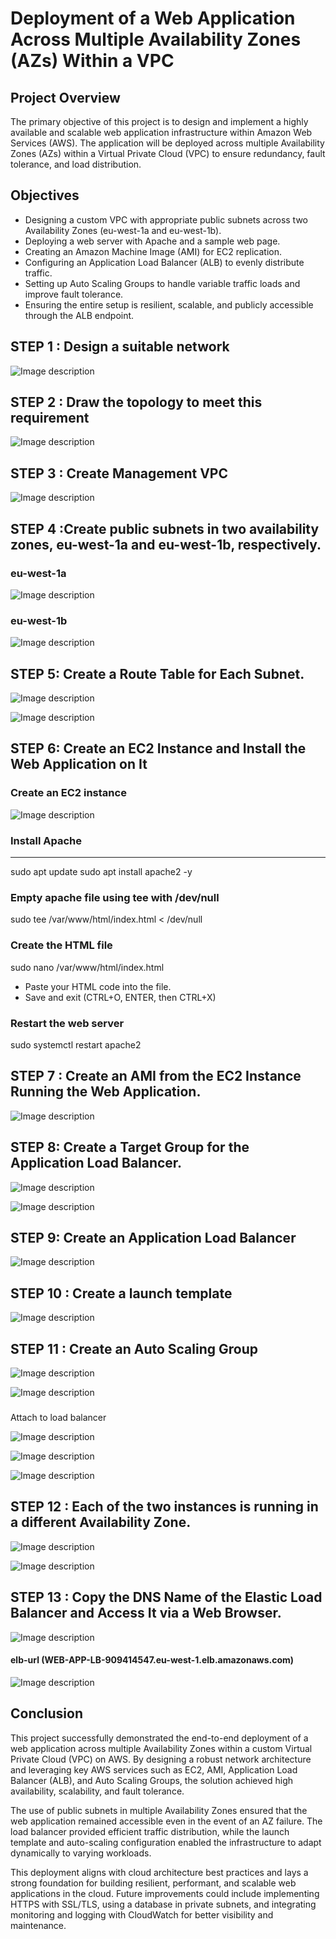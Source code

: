 # Deployment of a Web Application Across Multiple Availability Zones (AZs) Within a VPC

## Project Overview 
The primary objective of this project is to design and implement a highly available and scalable web application infrastructure within Amazon Web Services (AWS). The application will be deployed across multiple Availability Zones (AZs) within a Virtual Private Cloud (VPC) to ensure redundancy, fault tolerance, and load distribution.

## Objectives 

- Designing a custom VPC with appropriate public subnets across two Availability Zones (eu-west-1a and eu-west-1b).
- Deploying a web server with Apache and a sample web page.
- Creating an Amazon Machine Image (AMI) for EC2 replication.
- Configuring an Application Load Balancer (ALB) to evenly distribute traffic.
- Setting up Auto Scaling Groups to handle variable traffic loads and improve fault tolerance.
- Ensuring the entire setup is resilient, scalable, and publicly accessible through the ALB endpoint.

## STEP 1 : Design a suitable network


![Image description](https://dev-to-uploads.s3.amazonaws.com/uploads/articles/2vw2twvnpwnhohaqwoc0.png)



## STEP 2 : Draw the topology to meet this requirement



![Image description](https://dev-to-uploads.s3.amazonaws.com/uploads/articles/woa1ovvwq81mwowqm992.png)





## STEP 3 : Create Management VPC 


![Image description](https://dev-to-uploads.s3.amazonaws.com/uploads/articles/fr4v67mv3rvo3qs6chvi.png)


## STEP 4 :Create public subnets in two availability zones, eu-west-1a and eu-west-1b, respectively.


### eu-west-1a
![Image description](https://dev-to-uploads.s3.amazonaws.com/uploads/articles/i8l2kedsyza2rst02klc.png)

### eu-west-1b

![Image description](https://dev-to-uploads.s3.amazonaws.com/uploads/articles/6r3n1qe314z6ok07hvlm.png)

## STEP 5: Create a Route Table for Each Subnet.


![Image description](https://dev-to-uploads.s3.amazonaws.com/uploads/articles/w9gsjx1qodhqueat0j6l.png)


![Image description](https://dev-to-uploads.s3.amazonaws.com/uploads/articles/axfs4bmxkcomnpkqoeff.png)


## STEP 6: Create an EC2 Instance and Install the Web Application on It

###  Create an EC2 instance

![Image description](https://dev-to-uploads.s3.amazonaws.com/uploads/articles/5sx5f4c58gg1qispsbeo.png)



###  Install Apache
-----------------------
sudo apt update
sudo apt install apache2 -y

###  Empty apache file using tee with /dev/null
sudo tee /var/www/html/index.html < /dev/null

###  Create the HTML file
sudo nano /var/www/html/index.html
- Paste your HTML code into the file.
- Save and exit (CTRL+O, ENTER, then CTRL+X)

### Restart the web server

sudo systemctl restart apache2




## STEP 7 : Create an AMI from the EC2 Instance Running the Web Application.



![Image description](https://dev-to-uploads.s3.amazonaws.com/uploads/articles/h4jqxwl2evb115i52z3b.png)



## STEP 8: Create a Target Group for the Application Load Balancer.


![Image description](https://dev-to-uploads.s3.amazonaws.com/uploads/articles/yjq90c1e25xqihw95opd.png)

![Image description](https://dev-to-uploads.s3.amazonaws.com/uploads/articles/l7ulwwtq3aua3vw2qvjq.png)



## STEP 9: Create an Application Load Balancer  


![Image description](https://dev-to-uploads.s3.amazonaws.com/uploads/articles/s9io3imdwtfwzel9qazf.png)


## STEP 10 : Create a launch template 


![Image description](https://dev-to-uploads.s3.amazonaws.com/uploads/articles/qza1xi6ktpda37h00dt5.png)


## STEP 11 : Create an Auto Scaling Group


![Image description](https://dev-to-uploads.s3.amazonaws.com/uploads/articles/obha3q1c7i9o8nww0411.png)


![Image description](https://dev-to-uploads.s3.amazonaws.com/uploads/articles/cmwlxuhmy40pegzffxm0.png)

###
Attach to load balancer 

![Image description](https://dev-to-uploads.s3.amazonaws.com/uploads/articles/i25b38y0i3migedphx6z.png)


![Image description](https://dev-to-uploads.s3.amazonaws.com/uploads/articles/jj2tqf4ba0dhml60smud.png)


![Image description](https://dev-to-uploads.s3.amazonaws.com/uploads/articles/mo5lg7576jp1hxtea6cs.png)





## STEP 12 : Each of the two instances is running in a different Availability Zone.


![Image description](https://dev-to-uploads.s3.amazonaws.com/uploads/articles/9pudypqw3z7fx9x4alnd.png)


![Image description](https://dev-to-uploads.s3.amazonaws.com/uploads/articles/037oeldjsxe6f6mdepzu.png)






## STEP 13 : Copy the DNS Name of the Elastic Load Balancer and Access It via a Web Browser.

![Image description](https://dev-to-uploads.s3.amazonaws.com/uploads/articles/2adu6x94vqeqeu3q02yy.png)


#### elb-url (WEB-APP-LB-909414547.eu-west-1.elb.amazonaws.com)

![Image description](https://dev-to-uploads.s3.amazonaws.com/uploads/articles/rmp0jtjwuf1muich3jt9.png)


## Conclusion

This project successfully demonstrated the end-to-end deployment of a web application across multiple Availability Zones within a custom Virtual Private Cloud (VPC) on AWS. By designing a robust network architecture and leveraging key AWS services such as EC2, AMI, Application Load Balancer (ALB), and Auto Scaling Groups, the solution achieved high availability, scalability, and fault tolerance.

The use of public subnets in multiple Availability Zones ensured that the web application remained accessible even in the event of an AZ failure. The load balancer provided efficient traffic distribution, while the launch template and auto-scaling configuration enabled the infrastructure to adapt dynamically to varying workloads.

This deployment aligns with cloud architecture best practices and lays a strong foundation for building resilient, performant, and scalable web applications in the cloud. Future improvements could include implementing HTTPS with SSL/TLS, using a database in private subnets, and integrating monitoring and logging with CloudWatch for better visibility and maintenance.

